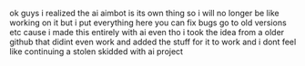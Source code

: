 ok guys i realized the ai aimbot is its own thing so i will no longer be like working on it but i put everything here you can fix bugs go to old versions etc cause i made this entirely with ai even tho i took the idea from a older github that didint even work and added the stuff for it to work and i dont feel like continuing a stolen skidded with ai project
